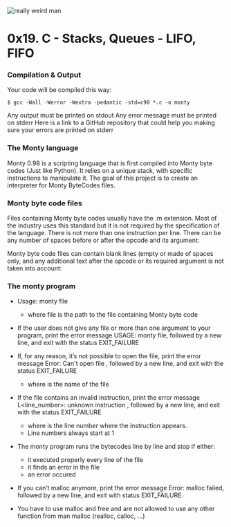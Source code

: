 ![really weird man](https://pbs.twimg.com/media/CFYYWy6UEAE9Ow-.png)

# **0x19. C - Stacks, Queues - LIFO, FIFO**

### **Compilation & Output**

Your code will be compiled this way:

    $ gcc -Wall -Werror -Wextra -pedantic -std=c90 *.c -o monty
    
Any output must be printed on stdout
Any error message must be printed on stderr
Here is a link to a GitHub repository that could help you making sure your errors are printed on stderr

### **The Monty language**
Monty 0.98 is a scripting language that is first compiled into Monty byte codes (Just like Python). It relies on a unique stack, with specific instructions to manipulate it. The goal of this project is to create an interpreter for Monty ByteCodes files.

### Monty byte code files

Files containing Monty byte codes usually have the .m extension. Most of the industry uses this standard but it is not required by the specification of the language. There is not more than one instruction per line. There can be any number of spaces before or after the opcode and its argument:

Monty byte code files can contain blank lines (empty or made of spaces only, and any additional text after the opcode or its required argument is not taken into account:

### **The monty program**

- Usage: monty file
  - where file is the path to the file containing Monty byte code 
  
- If the user does not give any file or more than one argument to your program, print the error message USAGE: monty file, followed by a new line, and exit with the status EXIT_FAILURE

- If, for any reason, it’s not possible to open the file, print the error message Error: Can't open file <file>, followed by a new line, and exit with the status EXIT_FAILURE
  - where <file> is the name of the file
    
- If the file contains an invalid instruction, print the error message L<line_number>: unknown instruction <opcode>, followed by a new line, and exit with the status EXIT_FAILURE
  - where is the line number where the instruction appears.
  - Line numbers always start at 1
    
- The monty program runs the bytecodes line by line and stop if either:
  - it executed properly every line of the file
  - it finds an error in the file
  - an error occured
    
- If you can’t malloc anymore, print the error message Error: malloc failed, followed by a new line, and exit with status EXIT_FAILURE.
    
- You have to use malloc and free and are not allowed to use any other function from man malloc (realloc, calloc, …)
